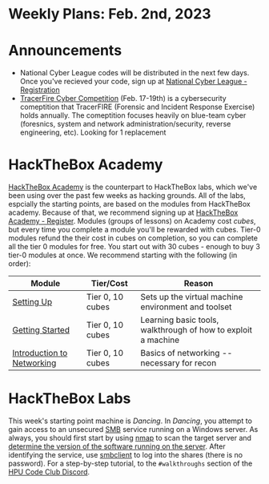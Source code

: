 # Weekly Plans: Feb. 2nd, 2023

# Announcements
- National Cyber League codes will be distributed in the next few days. Once you've recieved your code, sign up at [National Cyber League - Registration](https://cyberskyline.com/events/ncl/welcome)
- [TracerFire Cyber Competition](https://www.acsac.org/2022/workshops/tracerfire/) (Feb. 17-19th) is a cybersecurity comeptition that TracerFIRE (Forensic and 
Incident Response Exercise) holds annually. The comeptition focuses heavily on blue-team cyber (foresnics, system and network administration/security,
reverse engineering, etc). Looking for 1 replacement

# HackTheBox Academy
[HackTheBox Academy](https://academy.hackthebox.com/) is the counterpart to HackTheBox labs, which we've been using over the past few weeks as hacking grounds. 
All of the labs, espcially the starting points, are based on the modules from HackTheBox academy. Because of that, we recommend signing up at [HackTheBox Academy - Register](https://academy.hackthebox.com/register).
Modules (groups of lessons) on Academy cost *cubes*, but every time you complete a module you'll be rewarded with cubes. Tier-0 modules refund the their cost in cubes
on completion, so you can complete all the tier 0 modules for free. You start out with 30 cubes - enough to buy 3 tier-0 modules at once. We recommend starting with
the following (in order):

| Module | Tier/Cost | Reason |
| ------ | ---- | ------ |
| [Setting Up](https://academy.hackthebox.com/course/preview/setting-up) | Tier 0, 10 cubes | Sets up the virtual machine environment and toolset |
| [Getting Started](https://academy.hackthebox.com/course/preview/getting-started) | Tier 0, 10 cubes | Learning basic tools, walkthrough of how to exploit a machine |
| [Introduction to Networking](https://academy.hackthebox.com/course/preview/introduction-to-networking) | Tier 0, 10 cubes | Basics of networking -- necessary for recon |

# HackTheBox Labs
This week's starting point machine is *Dancing*. In *Dancing*, you attempt to gain access to an unsecured [SMB](https://en.wikipedia.org/wiki/Server_Message_Block) 
service running on a Windows server. As always, you should first start by using [nmap](https://nmap.org/book/man.html#man-description) to scan the target server and
[determine the version of the software running on the server](https://nmap.org/book/man-version-detection.html). After identifying the service, use 
[smbclient](https://www.samba.org/samba/docs/current/man-html/smbclient.1.html) to log into the shares (there is no password). For a step-by-step tutorial, 
to the `#walkthroughs` section of the [HPU Code Club Discord](https://discord.gg/7bD3jbDVRc).
